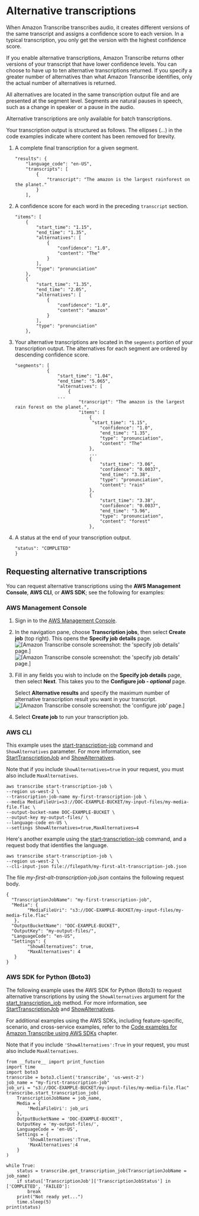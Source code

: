 # Alternative transcriptions<a name="alternatives"></a>

When Amazon Transcribe transcribes audio, it creates different versions of the same transcript and assigns a confidence score to each version\. In a typical transcription, you only get the version with the highest confidence score\.

If you enable alternative transcriptions, Amazon Transcribe returns other versions of your transcript that have lower confidence levels\. You can choose to have up to ten alternative transcriptions returned\. If you specify a greater number of alternatives than what Amazon Transcribe identifies, only the actual number of alternatives is returned\.

All alternatives are located in the same transcription output file and are presented at the segment level\. Segments are natural pauses in speech, such as a change in speaker or a pause in the audio\.

Alternative transcriptions are only available for batch transcriptions\.

Your transcription output is structured as follows\. The ellipses \(*\.\.\.*\) in the code examples indicate where content has been removed for brevity\.

1. A complete final transcription for a given segment\.

   ```
   "results": {
       "language_code": "en-US",
       "transcripts": [
           {
               "transcript": "The amazon is the largest rainforest on the planet."
           }
       ],
   ```

1. A confidence score for each word in the preceding `transcript` section\.

   ```
   "items": [
       {
           "start_time": "1.15",
           "end_time": "1.35",
           "alternatives": [
               {
                   "confidence": "1.0",
                   "content": "The"
               }
           ],
           "type": "pronunciation"
       },
       {
           "start_time": "1.35",
           "end_time": "2.05",
           "alternatives": [
               {
                   "confidence": "1.0",
                   "content": "amazon"
               }
           ],
           "type": "pronunciation"
       },
   ```

1. Your alternative transcriptions are located in the `segments` portion of your transcription output\. The alternatives for each segment are ordered by descending confidence score\.

   ```
   "segments": [
               {
                   "start_time": "1.04",
                   "end_time": "5.065",
                   "alternatives": [
                       {    
                   ...
                           "transcript": "The amazon is the largest rain forest on the planet.",
                           "items": [
                               {
                                "start_time": "1.15",
                                   "confidence": "1.0",
                                   "end_time": "1.35",
                                   "type": "pronunciation",
                                   "content": "The"
                               },
                               ...
                               {
                                   "start_time": "3.06",
                                   "confidence": "0.0037",
                                   "end_time": "3.38",
                                   "type": "pronunciation",
                                   "content": "rain"
                               },
                               {
                                   "start_time": "3.38",
                                   "confidence": "0.0037",
                                   "end_time": "3.96",
                                   "type": "pronunciation",
                                   "content": "forest"
                               },
   ```

1. A status at the end of your transcription output\.

   ```
   "status": "COMPLETED"
   }
   ```

## Requesting alternative transcriptions<a name="how-alternatives-how-to"></a>

You can request alternative transcriptions using the **AWS Management Console**, **AWS CLI**, or **AWS SDK**; see the following for examples:

### AWS Management Console<a name="alt-transcription-console-batch"></a>

1. Sign in to the [AWS Management Console](https://console.aws.amazon.com/transcribe/)\.

1. In the navigation pane, choose **Transcription jobs**, then select **Create job** \(top right\)\. This opens the **Specify job details** page\.  
![\[Amazon Transcribe console screenshot: the 'specify job details' page.\]](http://docs.aws.amazon.com/transcribe/latest/dg/images/console-batch-job-details-1.png)![\[Amazon Transcribe console screenshot: the 'specify job details' page.\]](http://docs.aws.amazon.com/transcribe/latest/dg/)

1. Fill in any fields you wish to include on the **Specify job details** page, then select **Next**\. This takes you to the **Configure job \- *optional*** page\.

   Select **Alternative results** and specify the maximum number of alternative transcription result you want in your transcript\.  
![\[Amazon Transcribe console screenshot: the 'configure job' page.\]](http://docs.aws.amazon.com/transcribe/latest/dg/images/alt-transcription-configure-batch.png)

1. Select **Create job** to run your transcription job\. 

### AWS CLI<a name="alt-transcription-cli"></a>

This example uses the [start\-transcription\-job](https://awscli.amazonaws.com/v2/documentation/api/latest/reference/transcribe/start-transcription-job.html) command and `ShowAlternatives` parameter\. For more information, see [StartTranscriptionJob](https://docs.aws.amazon.com/transcribe/latest/APIReference/API_StartTranscriptionJob.html) and [ShowAlternatives](https://docs.aws.amazon.com/transcribe/latest/APIReference/API_Settings.html#transcribe-Type-Settings-ShowAlternatives)\.

Note that if you include `ShowAlternatives=true` in your request, you must also include `MaxAlternatives`\.

```
aws transcribe start-transcription-job \
--region us-west-2 \
--transcription-job-name my-first-transcription-job \
--media MediaFileUri=s3://DOC-EXAMPLE-BUCKET/my-input-files/my-media-file.flac \
--output-bucket-name DOC-EXAMPLE-BUCKET \
--output-key my-output-files/ \
--language-code en-US \
--settings ShowAlternatives=true,MaxAlternatives=4
```

Here's another example using the [start\-transcription\-job](https://awscli.amazonaws.com/v2/documentation/api/latest/reference/transcribe/start-transcription-job.html) command, and a request body that identifies the language\.

```
aws transcribe start-transcription-job \
--region us-west-2 \
--cli-input-json file://filepath/my-first-alt-transcription-job.json
```

The file *my\-first\-alt\-transcription\-job\.json* contains the following request body\.

```
{
  "TranscriptionJobName": "my-first-transcription-job",  
  "Media": {
        "MediaFileUri": "s3://DOC-EXAMPLE-BUCKET/my-input-files/my-media-file.flac"
   },
  "OutputBucketName": "DOC-EXAMPLE-BUCKET",
  "OutputKey": "my-output-files/", 
  "LanguageCode": "en-US",
  "Settings": {
        "ShowAlternatives": true,
        "MaxAlternatives": 4
   }
}
```

### AWS SDK for Python \(Boto3\)<a name="alt-transcription-python-batch"></a>

The following example uses the AWS SDK for Python \(Boto3\) to request alternative transcriptions by using the `ShowAlternatives` argument for the [start\_transcription\_job](https://boto3.amazonaws.com/v1/documentation/api/latest/reference/services/transcribe.html#TranscribeService.Client.start_transcription_job) method\. For more information, see [StartTranscriptionJob](https://docs.aws.amazon.com/transcribe/latest/APIReference/API_StartTranscriptionJob.html) and [ShowAlternatives](https://docs.aws.amazon.com/transcribe/latest/APIReference/API_Settings.html#transcribe-Type-Settings-ShowAlternatives)\.

For additional examples using the AWS SDKs, including feature\-specific, scenario, and cross\-service examples, refer to the [Code examples for Amazon Transcribe using AWS SDKs](service_code_examples.md) chapter\.

Note that if you include `'ShowAlternatives':True` in your request, you must also include `MaxAlternatives`\.

```
from __future__ import print_function
import time
import boto3
transcribe = boto3.client('transcribe', 'us-west-2')
job_name = "my-first-transcription-job"
job_uri = "s3://DOC-EXAMPLE-BUCKET/my-input-files/my-media-file.flac"
transcribe.start_transcription_job(
    TranscriptionJobName = job_name,
    Media = {
        'MediaFileUri': job_uri
    },
    OutputBucketName = 'DOC-EXAMPLE-BUCKET',
    OutputKey = 'my-output-files/', 
    LanguageCode = 'en-US', 
    Settings = {
        'ShowAlternatives':True, 
        'MaxAlternatives':4
    }
)

while True:
    status = transcribe.get_transcription_job(TranscriptionJobName = job_name)
    if status['TranscriptionJob']['TranscriptionJobStatus'] in ['COMPLETED', 'FAILED']:
        break
    print("Not ready yet...")
    time.sleep(5)
print(status)
```